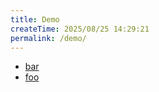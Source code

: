 ```yaml
---
title: Demo
createTime: 2025/08/25 14:29:21
permalink: /demo/
---
```


- [bar](./bar.md)
- [foo](./foo.md)
